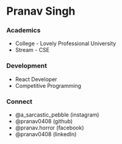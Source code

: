 # Pranav Singh

### Academics
* College - Lovely Professional University
* Stream - CSE

### Development
* React Developer
* Competitive Programming

### Connect
* @a_sarcastic_pebble (instagram)
* @pranav0408 (github)
* @pranav.horror (facebook)
* @pranav0408 (linkedIn)
